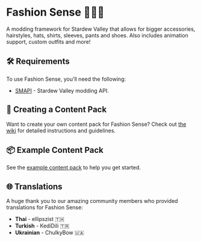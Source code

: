 # Fashion Sense 💇‍♀️🎩
A modding framework for Stardew Valley that allows for bigger accessories, hairstyles, hats, shirts, sleeves, pants and shoes. Also includes animation support, custom outfits and more!

## 🛠 Requirements
To use Fashion Sense, you'll need the following:
- [SMAPI](https://smapi.io/) - Stardew Valley modding API.

## 🎨 Creating a Content Pack
Want to create your own content pack for Fashion Sense? Check out [the wiki](https://github.com/Floogen/FashionSense/wiki) for detailed instructions and guidelines.

## 📦 Example Content Pack
See the [example content pack](https://github.com/Floogen/FashionSense/tree/development/FashionSense/Examples/%5BFS%5D%20Example%20Pack) to help you get started.

## 🌐 Translations
A huge thank you to our amazing community members who provided translations for Fashion Sense:

- **Thai** - ellipszist 🇹🇭
- **Turkish** - KediDili 🇹🇷
- **Ukrainian** - ChulkyBow 🇺🇦
